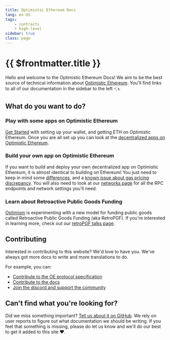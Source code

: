 ```yaml
---
title: Optimistic Ethereum Docs
lang: en-US
tags:
    - contracts
    - high-level
sidebar: true   
class: page 
---
```


# {{ $frontmatter.title }}

Hello and welcome to the Optimistic Ethereum Docs!
We aim to be the best source of technical information about [Optimistic Ethereum](https://optimistic.etherscan.io/).
You'll find links to all of our documentation in the sidebar to the left 👈.

## What do you want to do?

### Play with some apps on Optimistic Ethereum

[Get Started](./docs/users/getting-started.md) with setting up your wallet, and getting ETH on Optimistic Ethereum. Once you are all set up you can look at the [decentralized apps on Optimistic Ethereum](https://www.optimism.io/apps/defi).

### Build your own app on Optimistic Ethereum

If you want to build and deploy your own decentralized app on Optimistic Ethereum, it is almost identical to building on Ethereum! You just need to keep in mind some [differences](/docs/developers/l2/differences.md), and a [known issue about gas pricing discrepancy](/docs/developers/known-issues.md). 
You will also need to look at our [networks page](./docs/infra/networks.md) for all the RPC endpoints and network settings you'll need.

### Learn about Retroactive Public Goods Funding

[Optimism](https://optimism.io) is experimenting with a new model for funding public goods called Retroactive Public Goods Funding (aka RetroPGF).
If you're interested in learning more, check out our [retroPGF talks page](./docs/pub-goods/talks.md).

## Contributing

Interested in contributing to this website? We'd love to have you. We've always got more docs to write and more translations to do.

For example, you can:

- [Contribute to the OE protocol specification](https://github.com/ethereum-optimism/optimism/contribute)
- [Contribute to the docs](https://github.com/ethereum-optimism/community-hub/contribute)
- [Join the discord and support the community](https://discord.com/invite/optimism)

## Can't find what you're looking for?

Did we miss something important?
[Tell us about it on GitHub](https://github.com/ethereum-optimism/community-hub/issues/new?assignees=&labels=&template=issues.md).
We rely on user reports to figure out what documentation we should be writing.
If you feel that something is missing, please do let us know and we'll do our best to get it added to this site ❤️.

